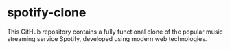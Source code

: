 # spotify-clone
This GitHub repository contains a fully functional clone of the popular music streaming service Spotify, developed using modern web technologies. 
